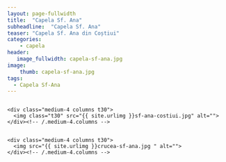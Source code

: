 ```yaml
---
layout: page-fullwidth
title:  "Capela Sf. Ana"
subheadline:  "Capela Sf. Ana"
teaser: "Capela Sf. Ana din Coștiui"
categories:
    - capela
header:
   image_fullwidth: capela-sf-ana.jpg 	
image:
    thumb: capela-sf-ana.jpg 	
tags:
  - Capela Sf-Ana
---
```

<div class="row">
    <div class="medium-8 columns t30">
    <img src="{{ site.urlimg }}capela-sf-ana.jpg" alt="">
    </div><!-- /.medium-8.columns -->

    <div class="medium-4 columns t30">
      <img class="t30" src="{{ site.urlimg }}sf-ana-costiui.jpg" alt="">
    </div><!-- /.medium-4.columns -->

</div><!-- /.row -->
<div class="row">
    <div class="medium-8 columns t30">
    <img src="{{ site.urlimg }}capela-sf-ana-costiui.jpg" alt="">
    </div><!-- /.medium-8.columns -->

    <div class="medium-4 columns t30">
      <img src="{{ site.urlimg }}crucea-sf-ana.jpg " alt="">
    </div><!-- /.medium-4.columns -->

</div><!-- /.row -->
